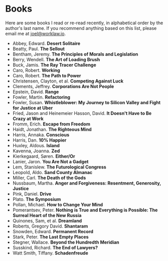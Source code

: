 # Books

Here are some books I read or re-read recently, in alphabetical order by the author's last name. If you recommend anything based on this list, please email me at <joel@worklaw.io>.

- Abbey, Edward. **Desert Solitaire**
- Beatty, Paul. **The Sellout**
- Bentham, Jeremy. **The Principles of Morals and Legislation**
- Berry, Wendell. **The Art of Loading Brush**
- Buck, Jamis. **The Ray Tracer Challenge**
- Caro, Robert. **Working**
- Caro, Robert. **The Path to Power**
- Christensen, Clayton, et al. **Competing Against Luck**
- Clements, Jeffrey. **Corporations Are Not People**
- Epstein, David. **Range**
- Fowler, Martin. **Refactoring**
- Fowler, Susan. **Whistleblower: My Journey to Silicon Valley and Fight for Justice at Uber**
- Fried, Jason and Heinemeier Hasson, David. **It Doesn't Have to Be Crazy at Work**
- Fromm, Erich. **Escape from Freedom**
- Haidt, Jonathan. **The Righteous Mind**
- Harris, Annaka. **Conscious**
- Harris, Dan. **10% Happier**
- Huxley, Aldous. **Island**
- Kavenna, Joanna. **Zed**
- Kierkegaard, Søren. **Either/Or**
- Lanier, Jaron. **You Are Not a Gadget**
- Lem, Stanislew. **The Futurological Congress**
- Leopold, Aldo. **Sand County Almanac**
- Miller, Carl. **The Death of the Gods**
- Nussbaum, Martha. **Anger and Forgiveness: Resentment, Generosity, Justice**
- Pink, Daniel. **Drive**
- Plato. **The Symposium**
- Pollan, Michael. **How to Change Your Mind**
- Pomerantsev, Peter. **Nothing is True and Everything is Possible: The Surreal Heart of the New Russia**
- Quinones, Sam, et al. **Dreamland**
- Roberts, Gregory David. **Shantaram**
- Snowden, Edward. **Permanent Record**
- Stark, Peter. **The Last Empty Places**
- Stegner, Wallace. **Beyond the Hundredth Meridian**
- Susskind, Richard. **The End of Lawyers?**
- Watt Smith, Tiffany. **Schadenfreude**
